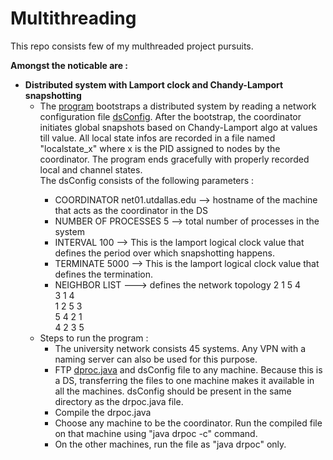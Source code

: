 # Multithreading

This repo consists few of my multhreaded project pursuits. 

**Amongst the noticable are :**

- **Distributed system with Lamport clock and Chandy-Lamport snapshotting**
  - The [program](https://github.com/papillon88/Multithreading/blob/a70761c1572b6ec7fa6135a2908a3bdaac25d7c4/src/dproc.java) bootstraps a distributed system by reading a network configuration file [dsConfig](https://github.com/papillon88/Multithreading/blob/a70761c1572b6ec7fa6135a2908a3bdaac25d7c4/src/dsConfig). After the bootstrap, the coordinator initiates global snapshots based on Chandy-Lamport algo at <INTERVAL> values till <TERMINATION> value. All local state infos are recorded in a file named "localstate_x" where x is the PID assigned to nodes by the coordinator. The program ends gracefully with properly recorded local and channel states.  
    The dsConfig consists of the following parameters :
    - COORDINATOR net01.utdallas.edu --> hostname of the machine that acts as the coordinator in the DS
    - NUMBER OF PROCESSES 5 --> total number of processes in the system
    - INTERVAL 100 --> This is the lamport logical clock value that defines the period over which snapshotting happens.
    - TERMINATE 5000 --> This is the lamport logical clock value that defines the termination.
    - NEIGHBOR LIST  ---> defines the network topology
        2 1 5 4  
        3 1 4  
        1 2 5 3  
        5 4 2 1  
        4 2 3 5  
  - Steps to run the program :
    - The university network consists 45 systems. Any VPN with a naming server can also be used for this purpose. 
    - FTP [dproc.java](https://github.com/papillon88/Multithreading/blob/a70761c1572b6ec7fa6135a2908a3bdaac25d7c4/src/dproc.java) and dsConfig file to any machine. Because this is a DS, transferring the files to one machine makes it available in all the machines. dsConfig should be present in the same directory as the drpoc.java file. 
    - Compile the drpoc.java
    - Choose any machine to be the coordinator. Run the compiled file on that machine using "java drpoc -c" command.
    - On the other machines, run the file as "java drpoc" only. 
  
    
